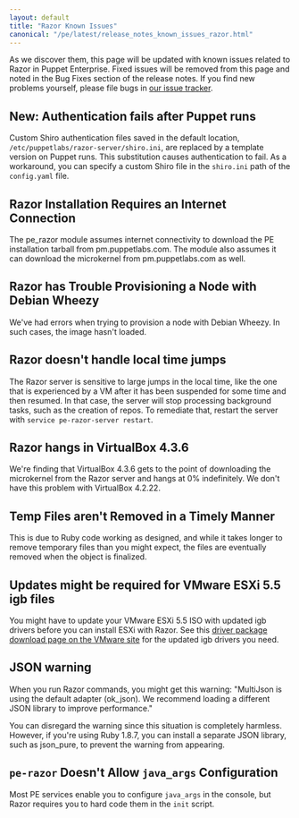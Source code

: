 ```yaml
---
layout: default
title: "Razor Known Issues"
canonical: "/pe/latest/release_notes_known_issues_razor.html"
---
```


As we discover them, this page will be updated with known issues related to Razor in Puppet Enterprise. Fixed issues will be removed from this page and noted in the Bug Fixes section of the release notes. If you find new problems yourself, please file bugs in [our issue tracker](https://tickets.puppetlabs.com).


## **New:** Authentication fails after Puppet runs
Custom Shiro authentication files saved in the default location, `/etc/puppetlabs/razor-server/shiro.ini`, are replaced by a template version on Puppet runs. This substitution causes authentication to fail. As a workaround, you can specify a custom Shiro file in the `shiro.ini` path of the `config.yaml` file. <!--RAZOR-659-->

## Razor Installation Requires an Internet Connection
The pe_razor module assumes internet connectivity to download the PE installation tarball from pm.puppetlabs.com. The module also assumes it can download the microkernel from pm.puppetlabs.com as well.

## Razor has Trouble Provisioning a Node with Debian Wheezy

We've had errors when trying to provision a node with Debian Wheezy. In such cases, the image hasn't loaded.

## Razor doesn't handle local time jumps

The Razor server is sensitive to large jumps in the local time, like the one that is experienced by a VM after it has been suspended for some time and then resumed. In that case, the server will stop processing background tasks, such as the creation of repos. To remediate that, restart the server with `service pe-razor-server restart`.

## Razor hangs in VirtualBox 4.3.6

We're finding that VirtualBox 4.3.6 gets to the point of downloading the microkernel from the Razor server and hangs at 0% indefinitely. We don't have this problem with VirtualBox 4.2.22.

## Temp Files aren't Removed in a Timely Manner

This is due to Ruby code working as designed, and while it takes longer to remove temporary files than you might expect, the files are eventually removed when the object is finalized.

## Updates might be required for VMware ESXi 5.5 igb files

You might have to update your VMware ESXi 5.5 ISO with updated igb drivers before you can install ESXi with Razor. See this [driver package download page on the VMware site](https://my.vmware.com/web/vmware/details?downloadGroup=DT-ESXI55-INTEL-IGB-42168&productId=353) for the updated igb drivers you need.

## JSON warning

When you run Razor commands, you might get this warning: "MultiJson is using the default adapter (ok_json). We recommend loading a different JSON library to improve performance."

You can disregard the warning since this situation is completely harmless. However, if you're using Ruby 1.8.7, you can install a separate JSON library, such as json_pure, to prevent the warning from appearing.

## `pe-razor` Doesn't Allow `java_args` Configuration

Most PE services enable you to configure `java_args` in the console, but Razor requires you to hard code them in the `init` script.